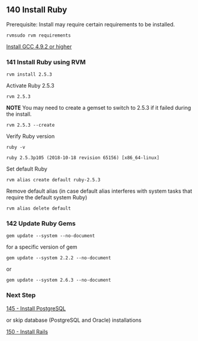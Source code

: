 ## 140 Install Ruby

Prerequisite: Install may require certain requirements to be installed.

```
rvmsudo rvm requirements
```

[Install GCC 4.9.2 or higher](https://github.com/sleepepi/sleepepi/blob/master/virtual-machines/910-gcc.md)

### 141 Install Ruby using RVM

```
rvm install 2.5.3
```

Activate Ruby 2.5.3

```
rvm 2.5.3
```

**NOTE** You may need to create a gemset to switch to 2.5.3 if it failed during the install.

```
rvm 2.5.3 --create
```

Verify Ruby version

```
ruby -v
```

```console
ruby 2.5.3p105 (2018-10-18 revision 65156) [x86_64-linux]
```

Set default Ruby

```
rvm alias create default ruby-2.5.3
```

Remove default alias (in case default alias interferes with system tasks that require the default system Ruby)

```
rvm alias delete default
```

### 142 Update Ruby Gems

```
gem update --system --no-document
```

for a specific version of gem

```
gem update --system 2.2.2 --no-document
```

or

```
gem update --system 2.6.3 --no-document
```

### Next Step

[145 - Install PostgreSQL](https://github.com/sleepepi/sleepepi/tree/master/virtual-machines/145-install-postgresql.md)

or skip database (PostgreSQL and Oracle) installations

[150 - Install Rails](https://github.com/sleepepi/sleepepi/tree/master/virtual-machines/150-install-rails.md)

